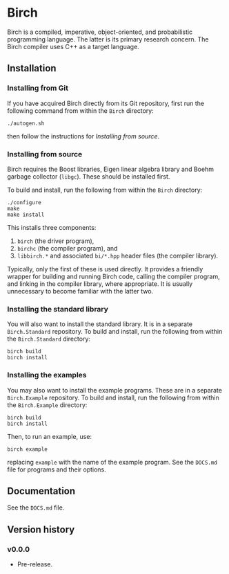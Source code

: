 # Birch

Birch is a compiled, imperative, object-oriented, and probabilistic programming language. The latter is its primary research concern. The Birch compiler uses C++ as a target language.

## Installation

### Installing from Git

If you have acquired Birch directly from its Git repository, first run the following command from within the `Birch` directory:

    ./autogen.sh
    
then follow the instructions for *Installing from source*.

### Installing from source

Birch requires the Boost libraries, Eigen linear algebra library and Boehm garbage collector (`libgc`). These should be installed first.

To build and install, run the following from within the `Birch` directory:

    ./configure
    make
    make install
    
This installs three components:

  1. `birch` (the driver program),
  2. `birchc` (the compiler program), and
  3. `libbirch.*` and associated `bi/*.hpp` header files (the compiler library).

Typically, only the first of these is used directly. It provides a friendly wrapper for building and running Birch code, calling the compiler program, and linking in the compiler library, where appropriate. It is usually unnecessary to become familiar with the latter two.

### Installing the standard library

You will also want to install the standard library. It is in a separate `Birch.Standard` repository. To build and install, run the following from within the `Birch.Standard` directory:

    birch build
    birch install

### Installing the examples

You may also want to install the example programs. These are in a separate `Birch.Example` repository. To build and install, run the following from within the `Birch.Example` directory:

    birch build
    birch install

Then, to run an example, use:

    birch example

replacing `example` with the name of the example program. See the `DOCS.md` file for programs and their options.


## Documentation

See the `DOCS.md` file.


## Version history

### v0.0.0

* Pre-release.
